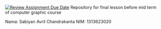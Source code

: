 [![Review Assignment Due Date](https://classroom.github.com/assets/deadline-readme-button-22041afd0340ce965d47ae6ef1cefeee28c7c493a6346c4f15d667ab976d596c.svg)](https://classroom.github.com/a/ZCO_vauY)
Repository for final lesson before mid term of computer graphic course

Nama: Sabiyan Avril Chandrakanta
NIM: 1313623020
